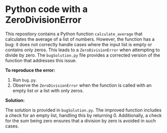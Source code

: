 # Python code with a ZeroDivisionError

This repository contains a Python function `calculate_average` that calculates the average of a list of numbers.  However, the function has a bug: it does not correctly handle cases where the input list is empty or contains only zeros. This leads to a `ZeroDivisionError` when attempting to divide by zero.  The `bugSolution.py` file provides a corrected version of the function that addresses this issue.

**To reproduce the error:**

1. Run `bug.py`.
2. Observe the `ZeroDivisionError` when the function is called with an empty list or a list with only zeros.

**Solution:**

The solution is provided in `bugSolution.py`. The improved function includes a check for an empty list, handling this by returning 0.  Additionally, a check for the sum being zero ensures that a division by zero is avoided in such cases.